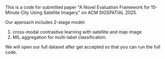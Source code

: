This is a code for submitted paper "A Novel Evaluation Framework for 15-Minute City Using Satellite Imagery" on ACM SIGSPATIAL 2025.

Our approach includes 2-stage model: 

1) cross-modal contrastive learning with satellite and map image
2) MIL aggregation for multi-label classification.

We will open our full dataset after get accepted so that you can run the full code.

